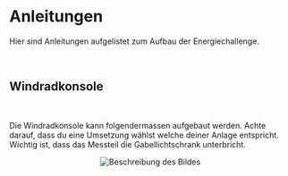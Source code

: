# Anleitungen

Hier sind Anleitungen aufgelistet zum Aufbau der Energiechallenge.

</br>

<h2>Windradkonsole</h2>

</br>

Die Windradkonsole kann folgendermassen aufgebaut werden. Achte darauf, dass du eine Umsetzung wählst welche deiner Anlage entspricht.
Wichtig ist, dass das Messteil die Gabellichtschrank unterbricht.

<div style="text-align:center;">
  <img src="Windradkonsole.JPG" alt="Beschreibung des Bildes">
</div>

